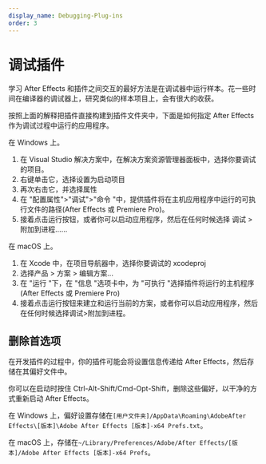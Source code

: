 ```yaml
---
display_name: Debugging-Plug-ins
order: 3
---
```


# 调试插件

学习 After Effects 和插件之间交互的最好方法是在调试器中运行样本。花一些时间在编译器的调试器上，研究类似的样本项目上，会有很大的收获。

按照上面的解释把插件直接构建到插件文件夹中，下面是如何指定 After Effects 作为调试过程中运行的应用程序。

在 Windows 上。

1. 在 Visual Studio 解决方案中，在解决方案资源管理器面板中，选择你要调试的项目。
2. 右键单击它，选择设置为启动项目
3. 再次右击它，并选择属性
4. 在 "配置属性">"调试">"命令 "中，提供插件将在主机应用程序中运行的可执行文件的路径(After Effects 或 Premiere Pro)。
5. 接着点击运行按钮，或者你可以启动应用程序，然后在任何时候选择 调试 > 附加到进程......

在 macOS 上。

1. 在 Xcode 中，在项目导航器中，选择你要调试的 xcodeproj
2. 选择产品 > 方案 > 编辑方案...
3. 在 "运行 "下，在 "信息 "选项卡中，为 "可执行 "选择插件将运行的主机程序(After Effects 或 Premiere Pro)
4. 接着点击运行按钮来建立和运行当前的方案，或者你可以启动应用程序，然后在任何时候选择调试>附加到进程。

## 删除首选项

在开发插件的过程中，你的插件可能会将设置信息传递给 After Effects，然后存储在其偏好文件中。

你可以在启动时按住 Ctrl-Alt-Shift/Cmd-Opt-Shift，删除这些偏好，以干净的方式重新启动 After Effects。

在 Windows 上，偏好设置存储在`[用户文件夹]/AppData\Roaming\AdobeAfter Effects\[版本]\Adobe After Effects [版本]-x64 Prefs.txt`。

在 macOS 上，存储在`~/Library/Preferences/Adobe/After Effects/[版本]/Adobe After Effects [版本]-x64 Prefs`。
